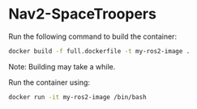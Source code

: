 # Nav2-SpaceTroopers

Run the following command to build the container:

```bash
docker build -f full.dockerfile -t my-ros2-image .
```
Note: Building may take a while.

Run the container using:
```bash
docker run -it my-ros2-image /bin/bash
```
